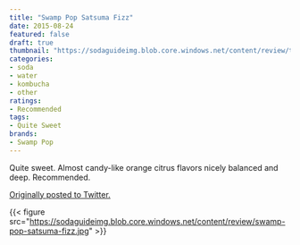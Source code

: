 ```yaml
---
title: "Swamp Pop Satsuma Fizz"
date: 2015-08-24
featured: false
draft: true
thumbnail: "https://sodaguideimg.blob.core.windows.net/content/review/thumbs/swamp-pop-satsuma-fizz.jpg"
categories:
- soda
- water
- kombucha
- other
ratings:
- Recommended
tags:
- Quite Sweet
brands:
- Swamp Pop
---
```


Quite sweet. Almost candy-like orange citrus flavors nicely balanced and deep. Recommended.

[Originally posted to Twitter.](https://twitter.com/Cavorter/status/635974561461239809)

{{< figure src="https://sodaguideimg.blob.core.windows.net/content/review/swamp-pop-satsuma-fizz.jpg" >}}


